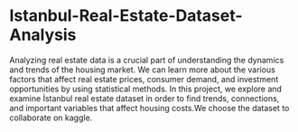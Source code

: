 # Istanbul-Real-Estate-Dataset-Analysis
Analyzing real estate data is a crucial part of understanding the dynamics and trends of the
housing market. We can learn more about the various factors that affect real estate prices,
consumer demand, and investment opportunities by using statistical methods. In this project,
we explore and examine İstanbul real estate dataset in order to find trends, connections, and
important variables that affect housing costs.We choose the dataset to collaborate on
kaggle.
